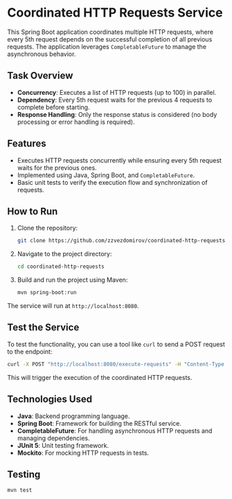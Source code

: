 
# Coordinated HTTP Requests Service

This Spring Boot application coordinates multiple HTTP requests, where every 5th request depends on the successful completion of all previous requests. The application leverages `CompletableFuture` to manage the asynchronous behavior.

## Task Overview

- **Concurrency**: Executes a list of HTTP requests (up to 100) in parallel.
- **Dependency**: Every 5th request waits for the previous 4 requests to complete before starting.
- **Response Handling**: Only the response status is considered (no body processing or error handling is required).

## Features

- Executes HTTP requests concurrently while ensuring every 5th request waits for the previous ones.
- Implemented using Java, Spring Boot, and `CompletableFuture`.
- Basic unit tests to verify the execution flow and synchronization of requests.

## How to Run

1. Clone the repository:
   ```bash
   git clone https://github.com/zzvezdomirov/coordinated-http-requests.git
   ```
2. Navigate to the project directory:
   ```bash
   cd coordinated-http-requests
   ```
3. Build and run the project using Maven:
   ```bash
   mvn spring-boot:run
   ```

The service will run at `http://localhost:8080`.

## Test the Service

To test the functionality, you can use a tool like `curl` to send a POST request to the endpoint:

```bash
curl -X POST "http://localhost:8080/execute-requests" -H "Content-Type: application/json" -d '["http://service1.com", "http://service2.com", "http://service3.com", "http://service4.com", "http://service5.com"]'

```

This will trigger the execution of the coordinated HTTP requests.

## Technologies Used

- **Java**: Backend programming language.
- **Spring Boot**: Framework for building the RESTful service.
- **CompletableFuture**: For handling asynchronous HTTP requests and managing dependencies.
- **JUnit 5**: Unit testing framework.
- **Mockito**: For mocking HTTP requests in tests.

## Testing

```bash
mvn test
```
